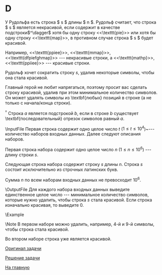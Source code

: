 <h1>D </h1>
У Рудольфа есть строка $ s $ длины $ n $. Рудольф считает, что строка $ s $ является некрасивой, если содержит в качестве подстроки$^\dagger$ хотя бы одну строку <<\texttt{pie}>> или хотя бы одну строку <<\texttt{map}>>, в противном случае строка $ s $ будет красивой. 

Например, <<\texttt{ppiee}>>, <<\texttt{mmap}>>, <<\texttt{dfpiefghmap}>>  --- некрасивые строки, а <<\texttt{mathp}>>, <<\texttt{ppiiee}>>  --- красивые строки.

Рудольф хочет сократить строку $s$, удалив некоторые символы, чтобы она стала красивой. 

Главный герой не любит напрягаться, поэтому просит вас сделать строку красивой, удалив при этом минимальное количество символов. Он может удалять символы из \textbf{любых} позиций в строке (а не только с начала/конца строки).

$^\dagger$ Строка $a$ является подстрокой $b$, если в строке $b$ существует \textbf{последовательный} отрезок символов равный $a$.


\InputFile
Первая строка содержит одно целое число $t$ ($1 \le t \le 10^4$)~--- количество наборов входных данных. Далее следуют описания наборов.

Первая строка набора содержит одно целое число $n$ ($1 \le n \le 10^6$) --- длину строки $s$.

Следующая строка набора содержит строку $s$ длины $n$. Строка $s$ состоит исключительно из строчных латинских букв.

Сумма $n$ по всем наборам входных данных не превосходит $10^6$.

\OutputFile
Для каждого набора входных данных выведите единственное целое число --- минимальное количество символов, которые нужно удалить, чтобы строка $s$ стала красивой. Если строка изначально красивая, то выведите $0$.

\Example

\Note
В первом наборе можно удалить, например, $4$-й и $9$-й символы, чтобы строка стала красивой.

Во втором наборе строка уже является красивой.

[Оригинал задачи](https://codeforces.com/contest/1941/problem/C)

[Решение задачи](Solution_D.md)

[На главную](README.md)